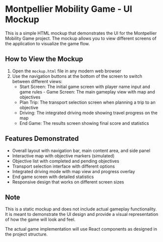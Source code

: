 # Montpellier Mobility Game - UI Mockup

This is a simple HTML mockup that demonstrates the UI for the Montpellier Mobility Game project. The mockup allows you to view different screens of the application to visualize the game flow.

## How to View the Mockup

1. Open the `mockup.html` file in any modern web browser
2. Use the navigation buttons at the bottom of the screen to switch between different views:
   - Start Screen: The initial game screen with player name input and game rules   - Game Screen: The main gameplay view with map and objectives
   - Plan Trip: The transport selection screen when planning a trip to an objective
   - Driving: The integrated driving mode showing travel progress on the map
   - End Game: The results screen showing final score and statistics

## Features Demonstrated

- Overall layout with navigation bar, main content area, and side panel
- Interactive map with objective markers (simulated)
- Objective list with completed and pending objectives
- Transport selection interface with different options
- Integrated driving mode with map view and progress overlay
- End game screen with detailed statistics
- Responsive design that works on different screen sizes

## Note

This is a static mockup and does not include actual gameplay functionality. It is meant to demonstrate the UI design and provide a visual representation of how the game will look and feel.

The actual game implementation will use React components as designed in the project structure.
